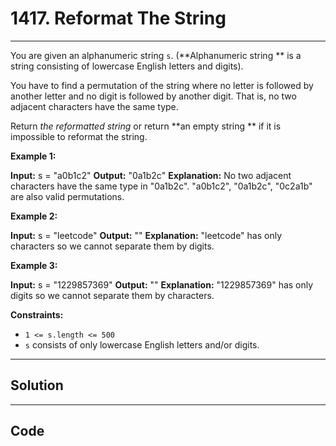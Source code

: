 # 1417. Reformat The String

---

You are given an alphanumeric string `s`. (**Alphanumeric string ** is a string consisting of lowercase English letters and digits).

You have to find a permutation of the string where no letter is followed by another letter and no digit is followed by another digit. That is, no two adjacent characters have the same type.

Return _the reformatted string_ or return **an empty string ** if it is impossible to reformat the string.

 

**Example 1:**


**Input:** s = "a0b1c2"
**Output:** "0a1b2c"
**Explanation:** No two adjacent characters have the same type in "0a1b2c". "a0b1c2", "0a1b2c", "0c2a1b" are also valid permutations.


**Example 2:**


**Input:** s = "leetcode"
**Output:** ""
**Explanation:** "leetcode" has only characters so we cannot separate them by digits.


**Example 3:**


**Input:** s = "1229857369"
**Output:** ""
**Explanation:** "1229857369" has only digits so we cannot separate them by characters.


 

**Constraints:**

  * `1 <= s.length <= 500`
  * `s` consists of only lowercase English letters and/or digits.

---

## Solution



---

## Code
```python


```